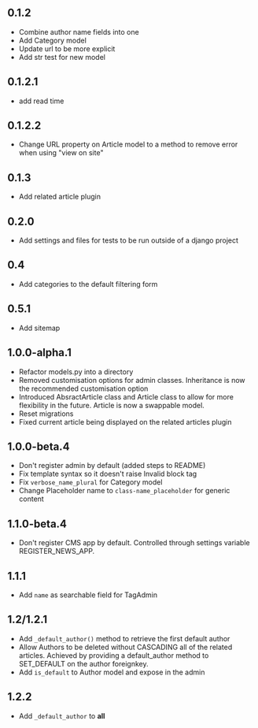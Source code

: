 ## 0.1.2
- Combine author name fields into one
- Add Category model
- Update url to be more explicit
- Add str test for new model

## 0.1.2.1
- add read time

## 0.1.2.2
- Change URL property on Article model to a method to remove error when using "view on site" 

## 0.1.3
- Add related article plugin 

## 0.2.0
- Add settings and files for tests to be run outside of a django project

## 0.4
- Add categories to the default filtering form

## 0.5.1
- Add sitemap

## 1.0.0-alpha.1
- Refactor models.py into a directory
- Removed customisation options for admin classes. Inheritance is now the
  recommended customisation option
- Introduced AbsractArticle class and Article class to allow for more
  flexibility in the future. Article is now a swappable model. 
- Reset migrations
- Fixed current article being displayed on the related articles plugin

## 1.0.0-beta.4
- Don't register admin by default (added steps to README)
- Fix template syntax so it doesn't raise Invalid block tag
- Fix `verbose_name_plural` for Category model
- Change Placeholder name to `class-name_placeholder` for generic content

## 1.1.0-beta.4
- Don't register CMS app by default. Controlled through settings variable REGISTER_NEWS_APP.

## 1.1.1
- Add `name` as searchable field for TagAdmin

## 1.2/1.2.1
- Add `_default_author()` method to retrieve the first default author
- Allow Authors to be deleted without CASCADING all of the related articles. Achieved by providing
  a default_author method to SET_DEFAULT on the author foreignkey.
- Add `is_default` to Author model and expose in the admin

## 1.2.2
- Add `_default_author` to __all__ 